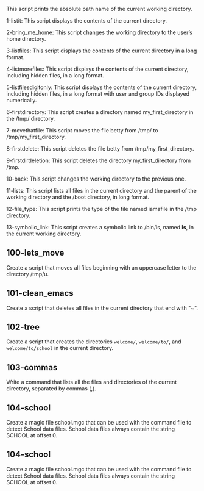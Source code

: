 This script prints the absolute path name of the current working directory.

1-listit: This script displays the contents of the current directory.

2-bring_me_home: This script changes the working directory to the user’s home directory.

3-listfiles: This script displays the contents of the current directory in a long format.

4-listmorefiles: This script displays the contents of the current directory, including hidden files, in a long format.

5-listfilesdigitonly: This script displays the contents of the current directory, including hidden files, in a long format with user and group IDs displayed numerically.

6-firstdirectory: This script creates a directory named my_first_directory in the /tmp/ directory.

7-movethatfile: This script moves the file betty from /tmp/ to /tmp/my_first_directory.

8-firstdelete: This script deletes the file betty from /tmp/my_first_directory.

9-firstdirdeletion: This script deletes the directory my_first_directory from /tmp.

10-back: This script changes the working directory to the previous one.

11-lists: This script lists all files in the current directory and the parent of the working directory and the /boot directory, in long format.

12-file_type: This script prints the type of the file named iamafile in the /tmp directory.

13-symbolic_link: This script creates a symbolic link to /bin/ls, named __ls__, in the current working directory.

## 100-lets_move

Create a script that moves all files beginning with an uppercase letter to the directory /tmp/u.
## 101-clean_emacs

Create a script that deletes all files in the current directory that end with "~".
## 102-tree

Create a script that creates the directories `welcome/`, `welcome/to/`, and `welcome/to/school` in the current directory.
## 103-commas

Write a command that lists all the files and directories of the current directory, separated by commas (,).
## 104-school

Create a magic file school.mgc that can be used with the command file to detect School data files. School data files always contain the string SCHOOL at offset 0.
## 104-school

Create a magic file school.mgc that can be used with the command file to detect School data files. School data files always contain the string SCHOOL at offset 0.
